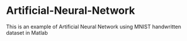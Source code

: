 # Artificial-Neural-Network
This is an example of Artificial Neural Network using MNIST handwritten dataset in Matlab
